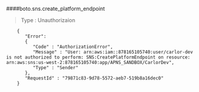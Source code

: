 
####boto.sns.create_platform_endpoint

> Type : Unauthorizaion

```
    {
       "Error":
       {
          "Code" : "AuthorizationError",
          "Message" : "User: arn:aws:iam::878165105740:user/carlor-dev is not authorized to perform: SNS:CreatePlatformEndpoint on resource: arn:aws:sns:us-west-2:878165105740:app/APNS_SANDBOX/CarlorDev",
          "Type" : "Sender"
       },
       "RequestId" : "79871c83-9d78-5572-aeb7-519b8a16dec0"
    }

```
